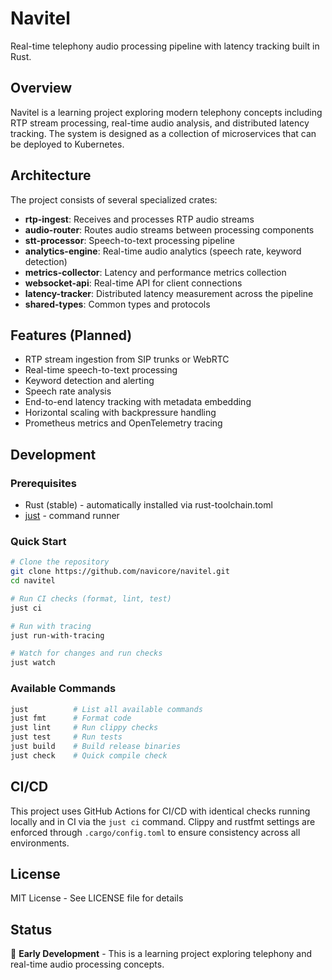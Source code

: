 # Navitel

Real-time telephony audio processing pipeline with latency tracking built in Rust.

## Overview

Navitel is a learning project exploring modern telephony concepts including RTP stream processing, real-time audio analysis, and distributed latency tracking. The system is designed as a collection of microservices that can be deployed to Kubernetes.

## Architecture

The project consists of several specialized crates:

- **rtp-ingest**: Receives and processes RTP audio streams
- **audio-router**: Routes audio streams between processing components
- **stt-processor**: Speech-to-text processing pipeline
- **analytics-engine**: Real-time audio analytics (speech rate, keyword detection)
- **metrics-collector**: Latency and performance metrics collection
- **websocket-api**: Real-time API for client connections
- **latency-tracker**: Distributed latency measurement across the pipeline
- **shared-types**: Common types and protocols

## Features (Planned)

- RTP stream ingestion from SIP trunks or WebRTC
- Real-time speech-to-text processing
- Keyword detection and alerting
- Speech rate analysis
- End-to-end latency tracking with metadata embedding
- Horizontal scaling with backpressure handling
- Prometheus metrics and OpenTelemetry tracing

## Development

### Prerequisites

- Rust (stable) - automatically installed via rust-toolchain.toml
- [just](https://github.com/casey/just) - command runner

### Quick Start

```bash
# Clone the repository
git clone https://github.com/navicore/navitel.git
cd navitel

# Run CI checks (format, lint, test)
just ci

# Run with tracing
just run-with-tracing

# Watch for changes and run checks
just watch
```

### Available Commands

```bash
just          # List all available commands
just fmt      # Format code
just lint     # Run clippy checks
just test     # Run tests
just build    # Build release binaries
just check    # Quick compile check
```

## CI/CD

This project uses GitHub Actions for CI/CD with identical checks running locally and in CI via the `just ci` command. Clippy and rustfmt settings are enforced through `.cargo/config.toml` to ensure consistency across all environments.

## License

MIT License - See LICENSE file for details

## Status

🚧 **Early Development** - This is a learning project exploring telephony and real-time audio processing concepts.